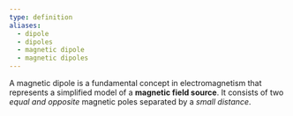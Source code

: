 ```yaml
---
type: definition
aliases:
  - dipole
  - dipoles
  - magnetic dipole
  - magnetic dipoles
---
```

A magnetic dipole is a fundamental concept in electromagnetism that represents a simplified model of a **magnetic field source**. It consists of two *equal and opposite* magnetic poles separated by a *small distance*. 